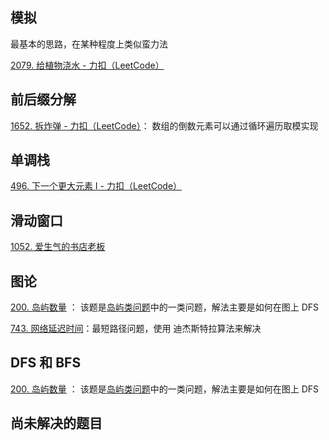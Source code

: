 ## 模拟

最基本的思路，在某种程度上类似蛮力法

[2079. 给植物浇水 - 力扣（LeetCode）](https://leetcode.cn/problems/watering-plants/?envType=daily-question&envId=2024-05-08)



## 前后缀分解

[1652. 拆炸弹 - 力扣（LeetCode）](https://leetcode.cn/problems/defuse-the-bomb/solutions/2765768/python3javacgotypescript-yi-ti-shuang-ji-lk9a/?envType=daily-question&envId=2024-05-05)： 数组的倒数元素可以通过循环遍历取模实现



## 单调栈

[496. 下一个更大元素 I - 力扣（LeetCode）](https://leetcode.cn/problems/next-greater-element-i/submissions/528626883/)





## 滑动窗口

[1052. 爱生气的书店老板](https://leetcode.cn/problems/grumpy-bookstore-owner/submissions/526349960/?envType=daily-question&envId=2024-04-23)





## 图论

[200. 岛屿数量](https://leetcode.cn/problems/number-of-islands/description/) ： 该题是[岛屿类问题](https://leetcode.cn/problems/number-of-islands/solutions/211211/dao-yu-lei-wen-ti-de-tong-yong-jie-fa-dfs-bian-li-)中的一类问题，解法主要是如何在图上 DFS

[743. 网络延迟时间](https://leetcode.cn/problems/network-delay-time/description/)：最短路径问题，使用 迪杰斯特拉算法来解决







## DFS 和 BFS

[200. 岛屿数量](https://leetcode.cn/problems/number-of-islands/description/) ： 该题是[岛屿类问题](https://leetcode.cn/problems/number-of-islands/solutions/211211/dao-yu-lei-wen-ti-de-tong-yong-jie-fa-dfs-bian-li-)中的一类问题，解法主要是如何在图上 DFS





## 尚未解决的题目

